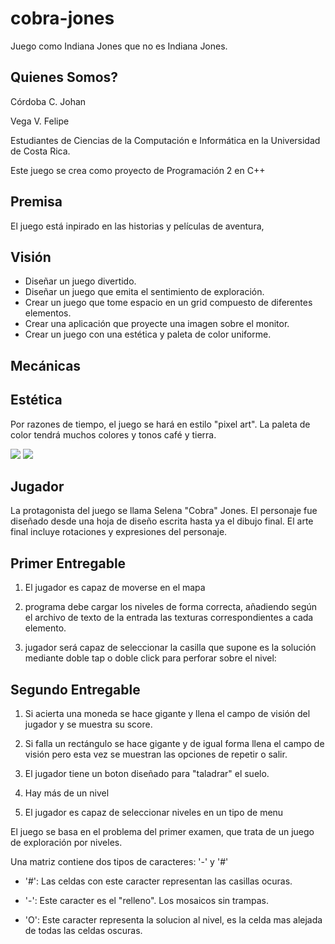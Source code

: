 # cobra-jones
Juego como Indiana Jones que no es Indiana Jones.

## Quienes Somos?
Córdoba C. Johan 

Vega V. Felipe

Estudiantes de Ciencias de la Computación e Informática en la Universidad de Costa Rica.

Este juego se crea como proyecto de Programación 2 en C++

## Premisa
El juego está inpirado en las historias y películas de aventura,  

## Visión
* Diseñar un juego divertido.
* Diseñar un juego que emita el sentimiento de exploración.
* Crear un juego que tome espacio en un grid compuesto de diferentes elementos.
* Crear una aplicación que proyecte una imagen sobre el monitor. 
* Crear un juego con una estética y paleta de color uniforme.

## Mecánicas

## Estética
Por razones de tiempo, el juego se hará en estilo "pixel art". La paleta de color tendrá muchos colores y tonos café y tierra.

![](https://i.imgur.com/ohQxtvh.png)
![](https://i.imgur.com/iXU70Kd.png)

## Jugador
La protagonista del juego se llama Selena "Cobra" Jones. El personaje fue diseñado desde una hoja de diseño escrita hasta ya el dibujo final. El arte final incluye rotaciones y expresiones del personaje.


## Primer Entregable
1. El jugador es capaz de moverse en el mapa
2. programa debe cargar los niveles de forma correcta, añadiendo según el archivo de texto de la entrada las texturas correspondientes a cada elemento.

3. jugador será capaz de seleccionar la casilla que supone es la solución mediante doble tap o doble click para perforar sobre el nivel:
  
## Segundo Entregable

1. Si acierta una moneda se hace gigante y llena el campo de visión del jugador y se muestra su score.
2. Si falla un rectángulo se hace gigante y de igual forma llena el campo de visión pero esta vez se muestran las opciones de repetir o salir.

3. El jugador tiene un boton diseñado para "taladrar" el suelo. 

4. Hay más de un nivel

5. El jugador es capaz de seleccionar niveles en un tipo de menu


El juego se basa en el problema del primer examen, que trata de un juego de exploración por niveles.

Una matriz contiene dos tipos de caracteres: '-' y '#'

* '#': Las celdas con este caracter representan las casillas ocuras. 

* '-': Este caracter es el "relleno". Los mosaicos sin trampas.

* 'O': Este caracter representa la solucion al nivel, es la celda mas alejada de todas las celdas oscuras.
